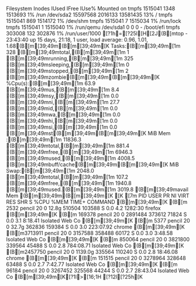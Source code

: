 Filesystem       Inodes   IUsed    IFree IUse% Mounted on
tmpfs           1515041    1348  1513693    1% /run
/dev/sda2      15597568 2016133 13581435   13% /
tmpfs           1515041     869  1514172    1% /dev/shm
tmpfs           1515041       7  1515034    1% /run/lock
tmpfs           1515041       1  1515040    1% /run/qemu
/dev/sda1             0       0        0     - /boot/efi
tmpfs            303008     132   302876    1% /run/user/1000
[?1h=[?25l[H[2J(B[mtop - 23:43:40 up 15 days, 21:18,  1 user,  load average: 0.96, 1.01, 1.68(B[m[39;49m(B[m[39;49m[K
Tasks:(B[m[39;49m[1m 328 (B[m[39;49mtotal,(B[m[39;49m[1m   1 (B[m[39;49mrunning,(B[m[39;49m[1m 325 (B[m[39;49msleeping,(B[m[39;49m[1m   0 (B[m[39;49mstopped,(B[m[39;49m[1m   2 (B[m[39;49mzombie(B[m[39;49m(B[m[39;49m[K
%Cpu(s):(B[m[39;49m[1m 63.9 (B[m[39;49mus,(B[m[39;49m[1m  8.4 (B[m[39;49msy,(B[m[39;49m[1m  0.0 (B[m[39;49mni,(B[m[39;49m[1m 27.7 (B[m[39;49mid,(B[m[39;49m[1m  0.0 (B[m[39;49mwa,(B[m[39;49m[1m  0.0 (B[m[39;49mhi,(B[m[39;49m[1m  0.0 (B[m[39;49msi,(B[m[39;49m[1m  0.0 (B[m[39;49mst(B[m[39;49m(B[m[39;49m[K
MiB Mem :(B[m[39;49m[1m  11836.3 (B[m[39;49mtotal,(B[m[39;49m[1m    881.4 (B[m[39;49mfree,(B[m[39;49m[1m   6946.3 (B[m[39;49mused,(B[m[39;49m[1m   4008.5 (B[m[39;49mbuff/cache(B[m[39;49m(B[m[39;49m[K
MiB Swap:(B[m[39;49m[1m   2048.0 (B[m[39;49mtotal,(B[m[39;49m[1m    107.2 (B[m[39;49mfree,(B[m[39;49m[1m   1940.8 (B[m[39;49mused.(B[m[39;49m[1m   3019.8 (B[m[39;49mavail Mem (B[m[39;49m(B[m[39;49m[K
[K
[7m    PID USER      PR  NI    VIRT    RES    SHR S  %CPU  %MEM     TIME+ COMMAND                                                             (B[m[39;49m[K
(B[m   2532 pencil    20   0   12.8g 510504 103588 S   0.0   4.2   1282:30 firefox                                                             (B[m[39;49m[K
(B[m 169378 pencil    20   0 2891484 373612  71824 S   0.0   3.1   8:18.41 Isolated Web Co                                                     (B[m[39;49m[K
(B[m   5377 pencil    20   0   32.7g 362836 159384 S   0.0   3.0 223:07.92 chrome                                                              (B[m[39;49m[K
(B[m3713911 pencil    20   0 3157588 358488  60172 S   0.0   3.0   3:48.58 Isolated Web Co                                                     (B[m[39;49m[K
(B[m 850064 pencil    20   0 3821800 339564  45488 S   0.0   2.8 784:08.71 Isolated Web Co                                                     (B[m[39;49m[K
(B[m2457750 pencil    20   0 1139.0g 335564 110240 S   0.0   2.8  18:46.08 chrome                                                              (B[m[39;49m[K
(B[m 151515 pencil    20   0 3278964 328648  63488 S   0.0   2.7   7:42.77 Isolated Web Co                                                     (B[m[39;49m[K
(B[m  96184 pencil    20   0 3267452 325568  44244 S   0.0   2.7  28:43.04 Isolated Web Co                                                     (B[m[39;49m[K[?1l>[16;1H
[?12l[?25h[K